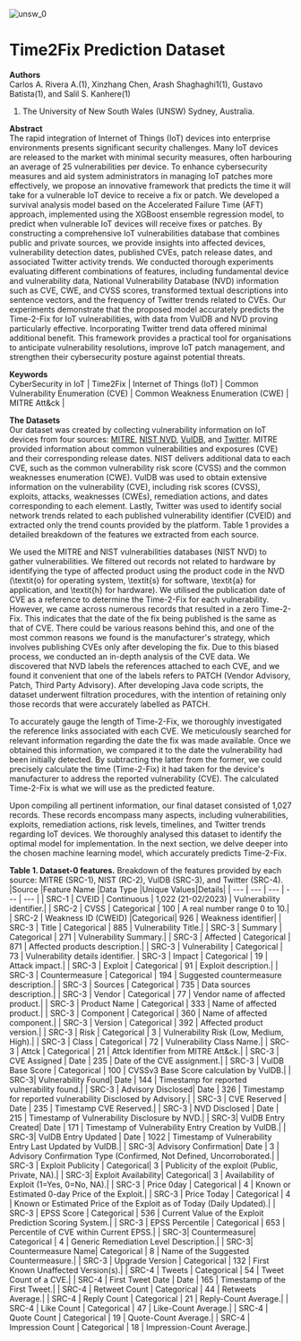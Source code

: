 ![unsw_0](https://user-images.githubusercontent.com/7439960/197022279-cfdf58ea-01ca-4c1e-854e-99776012a0bd.png) 
# Time2Fix Prediction Dataset

**Authors**  
  Carlos A. Rivera A.(1), Xinzhang Chen, Arash Shaghaghi1(1), Gustavo Batista(1), and Salil S. Kanhere(1)  
   1. The University of New South Wales (UNSW) Sydney, Australia.  
  
  
**Abstract**  
The rapid integration of Internet of Things (IoT) devices into enterprise environments presents significant security challenges. Many IoT devices are released to the market with minimal security measures, often harbouring an average of 25 vulnerabilities per device. To enhance cybersecurity measures and aid system administrators in managing IoT patches more effectively, we propose an innovative framework that predicts the time it will take for a vulnerable IoT device to receive a fix or patch. We developed a survival analysis model based on the Accelerated Failure Time (AFT) approach, implemented using the XGBoost ensemble regression model, to predict when vulnerable IoT devices will receive fixes or patches. By constructing a comprehensive IoT vulnerabilities database that combines public and private sources, we provide insights into affected devices, vulnerability detection dates, published CVEs, patch release dates, and associated Twitter activity trends. We conducted thorough experiments evaluating different combinations of features, including fundamental device and vulnerability data, National Vulnerability Database (NVD) information such as CVE, CWE, and CVSS scores, transformed textual descriptions into sentence vectors, and the frequency of Twitter trends related to CVEs. Our experiments demonstrate that the proposed model accurately predicts the Time-2-Fix for IoT vulnerabilities, with data from VulDB and NVD proving particularly effective. Incorporating Twitter trend data offered minimal additional benefit. This framework provides a practical tool for organisations to anticipate vulnerability resolutions, improve IoT patch management, and strengthen their cybersecurity posture against potential threats.

**Keywords**  
CyberSecurity in IoT | Time2Fix | Internet of Things (IoT) | Common Vulnerability Enumeration (CVE) | Common Weakness Enumeration (CWE) | MITRE Att&ck |


**The Datasets**  
Our dataset was created by collecting vulnerability information on IoT devices from four sources: [MITRE](https://cve.mitre.org/), [NIST NVD](https://nvd.nist.gov/), [VulDB](https://vuldb.com/), and [Twitter](https://twitter.com). MITRE provided information about common vulnerabilities and exposures (CVE) and their corresponding release dates. NIST delivers additional data to each CVE, such as the common vulnerability risk score (CVSS) and the common weaknesses enumeration (CWE). VulDB was used to obtain extensive information on the vulnerability (CVE), including risk scores (CVSS), exploits, attacks, weaknesses (CWEs), remediation actions, and dates corresponding to each element. Lastly, Twitter was used to identify social network trends related to each published vulnerability identifier (CVEID) and extracted only the trend counts provided by the platform. Table 1 provides a detailed breakdown of the features we extracted from each source.

We used the MITRE and NIST vulnerabilities databases (NIST NVD) to gather vulnerabilities. We filtered out records not related to hardware by identifying the type of affected product using the product code in the NVD (\textit{o} for operating system, \textit{s} for software, \textit{a} for application, and \textit{h} for hardware). We utilised the publication date of CVE as a reference to determine the Time-2-Fix for each vulnerability. However, we came across numerous records that resulted in a zero Time-2-Fix. This indicates that the date of the fix being published is the same as that of CVE. There could be various reasons behind this, and one of the most common reasons we found is the manufacturer's strategy, which involves publishing CVEs only after developing the fix. Due to this biased process, we conducted an in-depth analysis of the CVE data. We discovered that NVD labels the references attached to each CVE, and we found it convenient that one of the labels refers to PATCH (Vendor Advisory, Patch, Third Party Advisory). After developing Java code scripts, the dataset underwent filtration procedures, with the intention of retaining only those records that were accurately labelled as PATCH. 

To accurately gauge the length of Time-2-Fix, we thoroughly investigated the reference links associated with each CVE. We meticulously searched for relevant information regarding the date the fix was made available. Once we obtained this information, we compared it to the date the vulnerability had been initially detected. By subtracting the latter from the former, we could precisely calculate the time (Time-2-Fix) it had taken for the device's manufacturer to address the reported vulnerability (CVE). The calculated Time-2-Fix is what we will use as the predicted feature. 

Upon compiling all pertinent information, our final dataset consisted of 1,027 records. These records encompass many aspects, including vulnerabilities, exploits, remediation actions, risk levels, timelines, and Twitter trends regarding IoT devices. We thoroughly analysed this dataset to identify the optimal model for implementation. In the next section, we delve deeper into the chosen machine learning model, which accurately predicts Time-2-Fix.


**Table 1. Dataset-0 features.**
Breakdown of the features provided by each source: MITRE (SRC-1), NIST (RC-2), VulDB (SRC-3), and Twitter (SRC-4).
|Source |Feature Name |Data Type |Unique Values|Details|
| --- | --- | --- | --- | --- |
| SRC-1 | CVEID | Continuous              |  1,022 (21-02/2023)     | Vulnerability identifier.| 
| SRC-2 | CVSS |  Categorical             |  100           | A real number range 0 to 10.| 
| SRC-2 | Weakness ID (CWEID) |Categorical|  926     | Weakness identifier| 
| SRC-3 | Title |  Categorical            |  885     | Vulnerability Title.| 
| SRC-3 | Summary |  Categorical          |  271     | Vulnerability Summary.| 
| SRC-3 | Affected |  Categorical         |  871     | Affected products description.| 
| SRC-3 | Vulnerability |  Categorical    |  73     | Vulnerability details identifier.
| SRC-3 | Impact |  Categorical           |  19     | Attack impact.| 
| SRC-3 | Exploit |  Categorical          |  91     | Exploit description.| 
| SRC-3 | Countermeasure |  Categorical   |  194     | Suggested countermeasure description.| 
| SRC-3 | Sources |  Categorical          |  735     | Data sources description.| 
| SRC-3 | Vendor |  Categorical           |  77     | Vendor name of affected product.| 
| SRC-3 | Product Name |  Categorical     |  333     | Name of affected product.| 
| SRC-3 | Component |  Categorical        |  360     | Name of affected component.| 
| SRC-3 | Version |  Categorical          |  392     | Affected product version.| 
| SRC-3 | Risk |  Categorical             |  3     | Vulnerability Risk (Low, Medium, High).| 
| SRC-3 | Class |  Categorical            |  72     | Vulnerability Class Name.| 
| SRC-3 | Attck |  Categorical            |  21     | Attck Identifier from MITRE Att&ck.| 
| SRC-3 | CVE Assigned | Date             |  235  | Date of the CVE assignment.| 
| SRC-3 | VulDB Base Score | Categorical  |  100     | CVSSv3 Base Score calculation by VulDB.| 
| SRC-3| Vulnerability Found| Date        |  144     | Timestamp for reported vulnerability found.| 
| SRC-3 | Advisory Disclosed| Date        |  326     | Timestamp for reported vulnerability Disclosed by Advisory.| 
| SRC-3 | CVE Reserved |  Date            |  235     | Timestamp CVE Reserved.| 
| SRC-3 | NVD Disclosed |  Date           |  215     | Timestamp of Vulnerability Disclosure by NVD.| 
| SRC-3| VulDB Entry Created| Date        |  171     | Timestamp of Vulnerability Entry Creation by VulDB.| 
| SRC-3| VulDB Entry Updated | Date       |  1022     | Timestamp of Vulnerability Entry Last Updated by VulDB.| 
| SRC-3| Advisory Confirmation| Date      |  3     | Advisory Confirmation Type (Confirmed, Not Defined, Uncorroborated.| 
| SRC-3 | Exploit Publicity |  Categorical|  3     | Publicity of the exploit (Public, Private, NA).| 
| SRC-3| Exploit Availability| Categorical|  3     | Availability of Exploit (1=Yes, 0=No, NA).| 
| SRC-3 | Price 0day |  Categorical       |  4     | Known or Estimated 0-day Price of the Exploit.| 
| SRC-3 | Price Today |  Categorical      |  4     | Known or Estimated Price of the Exploit as of Today (Daily Updated).| 
| SRC-3 | EPSS Score |  Categorical       |  536     | Current Value of the Exploit Prediction Scoring System.| 
| SRC-3 | EPSS Percentile |  Categorical  |  653     | Percentile of CVE within Current EPSS.| 
| SRC-3| Countermeasure| Categorical      |  4     | Generic Remediation Level Description.| 
| SRC-3| Countermeasure Name| Categorical |  8     | Name of the Suggested Countermeasure.| 
| SRC-3 | Upgrade Version |  Categorical  |  132     | First Known Unaffected Version(s).| 
| SRC-4 | Tweets |  Categorical           |  54     | Tweet Count of a CVE.| 
| SRC-4 | First Tweet Date |  Date        |  165     | Timestamp of the First Tweet.| 
| SRC-4 | Retweet Count |  Categorical    |  44     | Retweets Average.| 
| SRC-4 | Reply Count |  Categorical      |  21     | Reply-Count Average.| 
| SRC-4 | Like Count |  Categorical       |  47     | Like-Count Average.| 
| SRC-4 | Quote Count |  Categorical      |  19     | Quote-Count Average.| 
| SRC-4 | Impression Count |  Categorical |  18     | Impression-Count Average.| 



